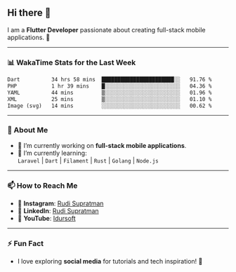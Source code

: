 ## Hi there 👋

I am a **Flutter Developer** passionate about creating full-stack mobile applications. 🚀

---

### 📊 WakaTime Stats for the Last Week
<!--START_SECTION:waka-->

```txt
Dart          34 hrs 58 mins  ███████████████████████░░   91.76 %
PHP           1 hr 39 mins    █░░░░░░░░░░░░░░░░░░░░░░░░   04.36 %
YAML          44 mins         ▒░░░░░░░░░░░░░░░░░░░░░░░░   01.96 %
XML           25 mins         ▒░░░░░░░░░░░░░░░░░░░░░░░░   01.10 %
Image (svg)   14 mins         ░░░░░░░░░░░░░░░░░░░░░░░░░   00.62 %
```

<!--END_SECTION:waka-->

---

### 🌱 About Me
- 🔭 I’m currently working on **full-stack mobile applications**.
- 🌱 I’m currently learning:  
  `Laravel` | `Dart` | `Filament` | `Rust` | `Golang` | `Node.js`

---

### 📫 How to Reach Me
- 💬 **Instagram**: [Rudi Supratman](https://www.instagram.com/rudisupratman97)  
- 💼 **LinkedIn**: [Rudi Supratman](https://www.linkedin.com/in/rudi-supratman-324233281)  
- 🎥 **YouTube**: [Idursoft](https://www.youtube.com/@adde5863)

---

### ⚡ Fun Fact
- I love exploring **social media** for tutorials and tech inspiration! 🎥
